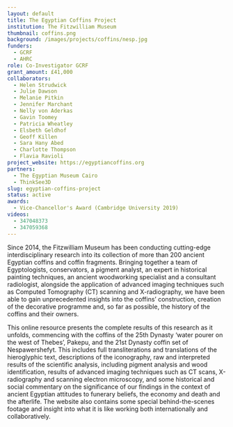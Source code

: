 ```yaml
---
layout: default
title: The Egyptian Coffins Project
institution: The Fitzwilliam Museum
thumbnail: coffins.png
background: /images/projects/coffins/nesp.jpg
funders:
  - GCRF
  - AHRC
role: Co-Investigator GCRF
grant_amount: £41,000
collaborators:
  - Helen Strudwick
  - Julie Dawson
  - Melanie Pitkin
  - Jennifer Marchant
  - Nelly von Aderkas
  - Gavin Toomey
  - Patricia Wheatley
  - Elsbeth Geldhof
  - Geoff Killen
  - Sara Hany Abed
  - Charlotte Thompson
  - Flavia Ravioli
project_website: https://egyptiancoffins.org
partners:
  - The Egyptian Museum Cairo
  - ThinkSee3D
slug: egyptian-coffins-project
status: active
awards:
  - Vice-Chancellor's Award (Cambridge University 2019)
videos:
  - 347048373
  - 347059368
---
```

Since 2014, the Fitzwilliam Museum has been conducting cutting-edge interdisciplinary research into its collection of more than 200 ancient Egyptian coffins and coffin fragments. Bringing together a team of Egyptologists, conservators, a pigment analyst, an expert in historical painting techniques, an ancient woodworking specialist and a consultant radiologist, alongside the application of advanced imaging techniques such as Computed Tomography (CT) scanning and X-radiography, we have been able to gain unprecedented insights into the coffins’ construction, creation of the decorative programme and, so far as possible, the history of the coffins and their owners.

This online resource presents the complete results of this research as it unfolds, commencing with the coffins of the 25th Dynasty ‘water pourer on the west of Thebes’, Pakepu, and the 21st Dynasty coffin set of Nespawershefyt. This includes full transliterations and translations of the hieroglyphic text, descriptions of the iconography, raw and interpreted results of the scientific analysis, including pigment analysis and wood identification, results of advanced imaging techniques such as CT scans, X-radiography and scanning electron microscopy, and some historical and social commentary on the significance of our findings in the context of ancient Egyptian attitudes to funerary beliefs, the economy and death and the afterlife. The website also contains some special behind-the-scenes footage and insight into what it is like working both internationally and collaboratively.
